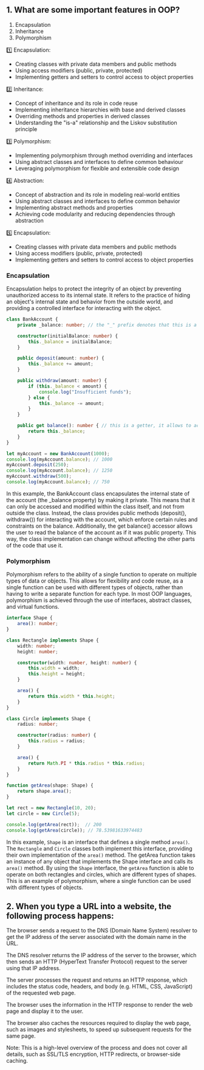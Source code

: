 ## 1. What are some important features in OOP?
1. Encapsulation
2. Inheritance
3. Polymorphism


1️⃣ Encapsulation:
- Creating classes with private data members and public methods
- Using access modifiers (public, private, protected)
- Implementing getters and setters to control access to object properties

2️⃣ Inheritance:
- Concept of inheritance and its role in code reuse
- Implementing inheritance hierarchies with base and derived classes
- Overriding methods and properties in derived classes
- Understanding the "is-a" relationship and the Liskov substitution principle

3️⃣ Polymorphism:
- Implementing polymorphism through method overriding and interfaces
- Using abstract classes and interfaces to define common behaviour
- Leveraging polymorphism for flexible and extensible code design

4️⃣ Abstraction:
- Concept of abstraction and its role in modeling real-world entities
- Using abstract classes and interfaces to define common behavior
- Implementing abstract methods and properties
- Achieving code modularity and reducing dependencies through abstraction

5️⃣ Encapsulation:
- Creating classes with private data members and public methods
- Using access modifiers (public, private, protected)
- Implementing getters and setters to control access to object properties

### Encapsulation
Encapsulation helps to protect the integrity of an object by preventing unauthorized access to its internal state. It refers to the practice of hiding an object's internal state and behavior from the outside world, and providing a controlled interface for interacting with the object.

```ts
class BankAccount {
    private _balance: number; // the "_" prefix denotes that this is a private property

    constructor(initialBalance: number) {
        this._balance = initialBalance;
    }

    public deposit(amount: number) {
        this._balance += amount;
    }

    public withdraw(amount: number) {
        if (this._balance < amount) {
            console.log("Insufficient funds");
        } else {
            this._balance -= amount;
        }
    }

    public get balance(): number { // this is a getter, it allows to access the private property as if it was public
        return this._balance;
    }
}

let myAccount = new BankAccount(1000);
console.log(myAccount.balance); // 1000
myAccount.deposit(250);
console.log(myAccount.balance); // 1250
myAccount.withdraw(500);
console.log(myAccount.balance); // 750
```
In this example, the BankAccount class encapsulates the internal state of the account (the _balance property) by making it private. This means that it can only be accessed and modified within the class itself, and not from outside the class. Instead, the class provides public methods (deposit(), withdraw()) for interacting with the account, which enforce certain rules and constraints on the balance. Additionally, the get balance() accessor allows the user to read the balance of the account as if it was public property.
This way, the class implementation can change without affecting the other parts of the code that use it.


### Polymorphism
Polymorphism refers to the ability of a single function to operate on multiple types of data or objects. This allows for flexibility and code reuse, as a single function can be used with different types of objects, rather than having to write a separate function for each type. In most OOP languages, polymorphism is achieved through the use of interfaces, abstract classes, and virtual functions.

```ts
interface Shape {
    area(): number;
}

class Rectangle implements Shape {
    width: number;
    height: number;

    constructor(width: number, height: number) {
        this.width = width;
        this.height = height;
    }

    area() {
        return this.width * this.height;
    }
}

class Circle implements Shape {
    radius: number;

    constructor(radius: number) {
        this.radius = radius;
    }

    area() {
        return Math.PI * this.radius * this.radius;
    }
}

function getArea(shape: Shape) {
    return shape.area();
}

let rect = new Rectangle(10, 20);
let circle = new Circle(5);

console.log(getArea(rect));  // 200
console.log(getArea(circle)); // 78.53981633974483

```

In this example, `Shape` is an interface that defines a single method `area()`. The `Rectangle` and `Circle` classes both implement this interface, providing their own implementation of the `area()` method. The getArea function takes an instance of any object that implements the Shape interface and calls its `area()` method. By using the `Shape` interface, the `getArea` function is able to operate on both rectangles and circles, which are different types of shapes. This is an example of polymorphism, where a single function can be used with different types of objects.


## 2. When you type a URL into a website, the following process happens:

The browser sends a request to the DNS (Domain Name System) resolver to get the IP address of the server associated with the domain name in the URL.

The DNS resolver returns the IP address of the server to the browser, which then sends an HTTP (HyperText Transfer Protocol) request to the server using that IP address.

The server processes the request and returns an HTTP response, which includes the status code, headers, and body (e.g. HTML, CSS, JavaScript) of the requested web page.

The browser uses the information in the HTTP response to render the web page and display it to the user.

The browser also caches the resources required to display the web page, such as images and stylesheets, to speed up subsequent requests for the same page.

Note: This is a high-level overview of the process and does not cover all details, such as SSL/TLS encryption, HTTP redirects, or browser-side caching.
